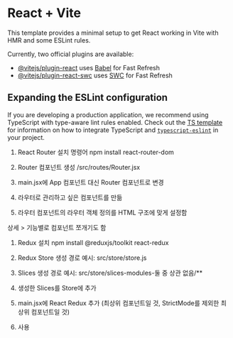# React + Vite

This template provides a minimal setup to get React working in Vite with HMR and some ESLint rules.

Currently, two official plugins are available:

- [@vitejs/plugin-react](https://github.com/vitejs/vite-plugin-react/blob/main/packages/plugin-react) uses [Babel](https://babeljs.io/) for Fast Refresh
- [@vitejs/plugin-react-swc](https://github.com/vitejs/vite-plugin-react/blob/main/packages/plugin-react-swc) uses [SWC](https://swc.rs/) for Fast Refresh

## Expanding the ESLint configuration

If you are developing a production application, we recommend using TypeScript with type-aware lint rules enabled. Check out the [TS template](https://github.com/vitejs/vite/tree/main/packages/create-vite/template-react-ts) for information on how to integrate TypeScript and [`typescript-eslint`](https://typescript-eslint.io) in your project.


1. React Router 설치 명령어
npm install react-router-dom

2. Router 컴포넌트 생성
/src/routes/Router.jsx

3. main.jsx에 App 컴포넌트 대신 Router 컴포넌트로 변경

4. 라우터로 관리하고 싶은 컴포넌트를 만듦

5. 라우터 컴포넌트의 라우터 객체 정의를 HTML 구조에 맞게 설정함

<!-- Redux -->

상세 > 기능별로 컴포넌트 쪼개기도 함

<!-- 상태 관리 라이브러리, 중앙 집중식 상태관리 패턴 구현 -->
<!-- 기본적으로 포함된 것 아님, 라이브러리임 -->
1. Redux 설치 
npm install @reduxjs/toolkit react-redux

2. Redux Store 생성
경로 예시: src/store/store.js

3. Slices 생성
경로 예시: src/store/slices-modules-둘 중 상관 없음/**

4. 생성한 Slices를 Store에 추가

5. main.jsx에 React Redux <Provider> 추가 (최상위 컴포넌트일 것, StrictMode를 제외한 최상위 컴포넌트일 것)

6. 사용